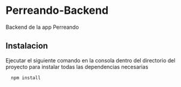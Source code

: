 
# Perreando-Backend

Backend de la app Perreando



## Instalacion
Ejecutar el siguiente comando en la consola dentro del directorio del proyecto para instalar todas las dependencias necesarias


```bash
  npm install 
```
